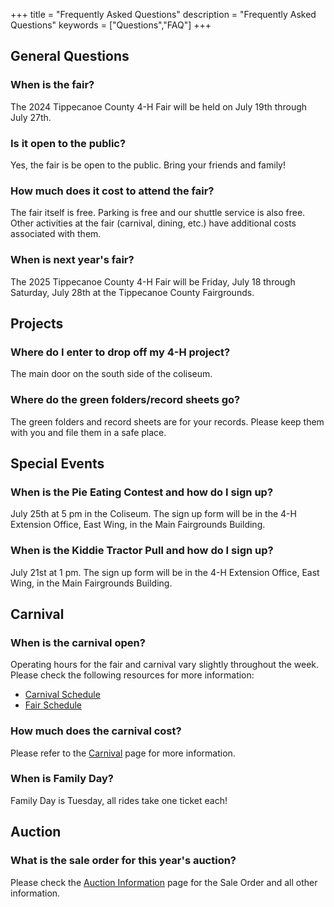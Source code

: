+++
title = "Frequently Asked Questions"
description = "Frequently Asked Questions"
keywords = ["Questions","FAQ"]
+++

## General Questions

### When is the fair?

The 2024 Tippecanoe County 4-H Fair will be held on July 19th through July 27th.

### Is it open to the public?

Yes, the fair is be open to the public. Bring your friends and family!

### How much does it cost to attend the fair?

The fair itself is free. Parking is free and our shuttle service is also free. Other activities at the fair (carnival, dining, etc.) have additional costs associated with them. 

### When is next year's fair?

The 2025 Tippecanoe County 4-H Fair will be Friday, July 18 through Saturday, July 28th at the Tippecanoe County Fairgrounds.

## Projects

### Where do I enter to drop off my 4-H project?

The main door on the south side of the coliseum.

### Where do the green folders/record sheets go?

The green folders and record sheets are for your records. Please keep them with you and file them in a safe place.

## Special Events

### When is the Pie Eating Contest and how do I sign up?

July 25th at 5 pm in the Coliseum. The sign up form will be in the 4-H Extension Office, East Wing, in the Main Fairgrounds Building.

### When is the Kiddie Tractor Pull and how do I sign up?

July 21st at 1 pm. The sign up form will be in the 4-H Extension Office, East Wing, in the Main Fairgrounds Building.

## Carnival

### When is the carnival open?

Operating hours for the fair and carnival vary slightly throughout the week. Please check the following resources for more information:

* [Carnival Schedule](/2024/carnival)
* [Fair Schedule](/2024/schedule)

### How much does the carnival cost?

Please refer to the [Carnival](/2024/carnival) page for more information.

### When is Family Day?

Family Day is Tuesday, all rides take one ticket each!

## Auction

### What is the sale order for this year's auction?

Please check the [Auction Information](/auction/) page for the Sale Order and all other information.
